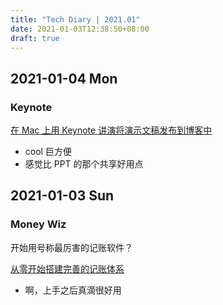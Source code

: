 ```yaml
---
title: "Tech Diary | 2021.01"
date: 2021-01-03T12:38:50+08:00
draft: true
---
```


## 2021-01-04 Mon

### Keynote

[在 Mac 上用 Keynote 讲演将演示文稿发布到博客中](https://support.apple.com/zh-cn/guide/keynote/tan256005c23/mac)

- cool 巨方便
- 感觉比 PPT 的那个共享好用点

## 2021-01-03 Sun

### Money Wiz

开始用号称最厉害的记账软件？

[从零开始搭建完善的记账体系](https://sspai.com/post/58025)

- 啊，上手之后真滴很好用

